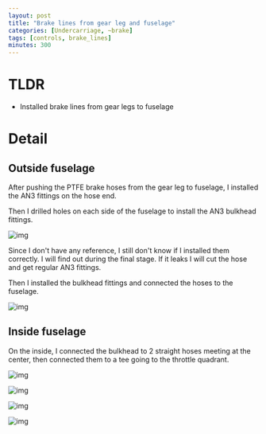 ```yaml
---
layout: post
title: "Brake lines from gear leg and fuselage"
categories: [Undercarriage, ~brake]
tags: [controls, brake_lines]
minutes: 300
---
```


# TLDR

- Installed brake lines from gear legs to fuselage

# Detail

## Outside fuselage

After pushing the PTFE brake hoses from the gear leg to fuselage, I installed the AN3 fittings on the hose end.

Then I drilled holes on each side of the fuselage to install the AN3 bulkhead fittings.

![img](https://lh3.googleusercontent.com/pw/AP1GczO-x3KBM3BPks10yp7IyHBqLsLKC-VQUY7OOCxzggspYxiTxePn2DqXINSEdpa4hw_i779e_7nK0pw7WG1xbMqXsY1jtc1nnlEoI4jgzKD9cnmn9TsIvrbsUBwRGUgHLUJ6uaTh-wGaqthy4SimWcnhcg=w3836-h2888-s-no-gm?authuser=3)

Since I don't have any reference, I still don't know if I installed them correctly. I will find out during the final stage. If it leaks I will cut the hose and get regular AN3 fittings.

Then I installed the bulkhead fittings and connected the hoses to the fuselage.

![img](https://lh3.googleusercontent.com/pw/AP1GczOTg2NOXgSJU5bfM-F1fkeUxQ-vw6tUpo6EyQiizPaTGgKxNfx6ItsEeA02WbzuUoNtqpCv4VPHmQM9ZSqahVp49m4IXEKfKVQ2s1g5UQmsCl6kIJFMetpGfBKJevMigJRJRgn4ccNSUpzSOatIAEwEfA=w3836-h2888-s-no-gm?authuser=3)

## Inside fuselage

On the inside, I connected the bulkhead to 2 straight hoses meeting at the center, then connected them to a tee going to the throttle quadrant.

![img](https://lh3.googleusercontent.com/pw/AP1GczMNUFZ2mQ4cdavQpugP-ucNp_nDzjvZFRwio0XcOcE23mw3CemmntokNSA8uAtvGTL0egtZ3uxVZADiyGG_hPCzz1WvTLCbfoCCgdAnJNHxrnR_i6B8Akx7g4Q1dWVT9DnX1xW0ZZrUyUgrZtzzeHDU_Q=w3836-h2888-s-no-gm?authuser=3)

![img](https://lh3.googleusercontent.com/pw/AP1GczOSThUKDjWvFEQBNJV6vepkxq5x5i83i9QIv0AQP7MFl5V0QKgj5GogU21ivYXKw4DEGjE89GNanJXn_iT1ebAMU2K6FGcHtdO1S33FpQY0kaLftkZAiDa8goLFrkCJozbvbS41nw7BOpxZhYy5sOt8CA=w3836-h2888-s-no-gm?authuser=3)

![img](https://lh3.googleusercontent.com/pw/AP1GczPuyfQeZSE3utFhciGj2wF8Ln3b5dkiBBL2A9ggDMUOfuDGJcJMrIZpplkdsS9_ETsyUP9K0tsSRcFezfvXHAEwvMipL8jnc4vx2khMrtqNOIYqLq_dIuLcqMpxBUasia30peJuo-QhC-pKdZNmyWs8Zg=w2174-h2888-s-no-gm?authuser=3)

![img](https://lh3.googleusercontent.com/pw/AP1GczNlfx_S-sWjjwt11XID9FwATbEhsxZ9n4nlCLckB7I3dyhMRZiuSPyF4ozCMV0jiSQoaM5BndBaM7KIMwuKFPDH_3vMW3CI0kT1JkRDuu-CJqfz5usUsKPAjvaBTkTDijgdbqoaqp4ghYDtVKxmnOMi8A=w3836-h2888-s-no-gm?authuser=3)
